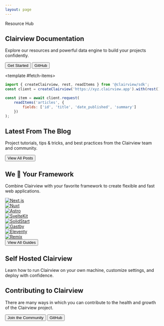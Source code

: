 ```yaml
---
layout: page
---
```


<script setup lang="ts">
import { data } from '@/data/blog.data.js';
import Footer from '@/components/home/Footer.vue';
import Github from '@/components/home/icons/Github.vue';
import Badge from '@/components/Badge.vue';
</script>

<section :class="[$style.hero, $style.paddingBox]">
	<div :class="[$style.sectionContainer, $style.sectionContainerHero, $style.flex]">
		<div :class="[$style.heroContent, $style.sectionPaddingHero]">
			<Badge>Resource Hub</Badge>
			<h1>Clairview Documentation</h1>
			<p>Explore our resources and powerful data engine to build your projects confidently.</p>
			<div :class="[$style.heroButtons, $style.buttonGroup]">
				<Button href="/getting-started/quickstart">Get Started</Button>
				<Button secondary :icon="Github" href="https://github.com/clairview/clairview/" external>GitHub</Button>
			</div>
		</div>
		<div :class="$style.heroToggler">

<SnippetToggler :choices="['Fetch Items', 'Create an Item', 'Authentication', 'Realtime']"  maintainHeight>

<template #fetch-items>

```js
import { createClairview, rest, readItems } from '@clairview/sdk';
const client = createClairview('https://xyz.clairview.app').with(rest());

const item = await client.request(
	readItems('articles', {
		fields: ['id', 'title', 'date_published', 'summary']
	})
);
```

</template>
<template #create-an-item>

```js
import { createClairview, rest, createItem } from '@clairview/sdk';
const client = createClairview('https://xyz.clairview.app').with(rest());

const item = await client.request(
	createItem('articles', {
		title: 'Hello, world!',
		summary: 'This is my next big thing.'
	})
);
```

</template>
<template #authentication>

```js
import { createClairview, rest, createUser, authentication } from '@clairview/sdk';
const client = createClairview('https://xyz.clairview.app').with(rest()).with(authentication());

const newUser = await client.request(
	createUser({
		email: 'user@example.com',
		password: 'd1r3ctu5'
	})
);

const user = await client.login('user@example.com', 'd1r3ctu5');
```

</template>
<template #realtime>

```js
import { createClairview, realtime } from '@clairview/sdk'
const client = createClairview('https://xyz.clairview.app').with(realtime({ authMode: 'public' }));

const { subscription } = await client.subscribe('messages');

for await (const item of subscription) {
	console.log(item);
}
```

</template>
</SnippetToggler>
		</div>
	</div>

</section>

<section :class="[$style.sectionPaddingMd, $style.paddingBox]">
	<Tabs :class="[$style.sectionContainer, $style.whiteBg]" :tabs="['Developer Reference', 'User Guide']">
		<template #developer-reference>
			<Card
				title="Database APIs"
				text="Use our dynamic REST and GraphQL APIs to access and efficiently manage your data."
				url="/reference/introduction"
				icon="api"
			/>
			<Card
				title="Data Model"
				text="Structure and organize items, fields, and relationships in your collections."
				url="/app/data-model"
				icon="database"
			/>
			<Card
				title="Authentication"
				text="Use our powerful and simple authentication features in your own applications."
				url="/reference/authentication"
				icon="lock"
			/>
			<Card
				title="Extensions"
				text="Build, modify or expand any feature needed for your project with our flexible extensions."
				url="/extensions/introduction"
				icon="extension"
			/>
			<Card
				title="Realtime"
				text="Access real-time data in your project with WebSockets, backed by your database."
				url="/guides/real-time/getting-started/"
				icon="bolt"
			/>
			<Card
				title="Flows"
				text="Create custom, event-driven data processing and task automation workflows."
				url="/app/flows"
				icon="flowsheet"
			/>
		</template>
		<template #user-guide>
			<Card
				title="Content Module"
				text="Empower your entire team to interact with and manage items in your collection."
				url="/user-guide/content-module/content"
				icon="deployed_code"
			/>
			<Card
				title="User Management"
				text="Learn about adding users, granular roles, and access permissions to your projects."
				url="/user-guide/user-management/users-roles-permissions"
				icon="group"
			/>
			<Card
				title="File Storage"
				text="Store and retrieve files, use storage adapters, and learn about media transformations."
				url="/user-guide/file-library/files"
				icon="folder_copy"
			/>
			<Card
				title="Insights Dashboard"
				text="Build custom analytics dashboards directly from your data to gain meaningful business insights. "
				url="/user-guide/insights/dashboards"
				icon="insights"
			/>
			<Card
				title="Translation"
				text="Easily manage multilingual content, making your projects accessible and user-friendly for a global audience."
				url="/user-guide/content-module/translation-strings"
				icon="g_translate"
			/>
			<Card
				title="Clairview Cloud"
				text="Explore key aspects of Clairview Cloud including the dashboard, projects, and members."
				url="/user-guide/cloud/overview"
				icon="cloud"
			/>
		</template>
	</Tabs>
</section>

<section :class="[$style.sectionPaddingMd, $style.mb60, $style.paddingBox]">
	<div :class="[$style.sectionContainer]">
		<div :class="$style.header">
			<h2>Latest From The Blog</h2>
			<p>
				Project tutorials, tips & tricks, and best practices from the Clairview team and community.
			</p>
		</div>
		<div :class="[$style.grid4, $style.m60]">
			<Article
				v-for="article in data.blog.articles.slice(0,4)"
				:key="article.id"
				:title="article.title"
				:desc="article.description"
				:url="`/blog/${article.id}`"
				:img="`https://marketing.clairview.app/assets/${article.image}?key=card`"
				:showMeta="false"
			/>
		</div>
		<div :class="$style.header">
			<Button href="/blog/">View All Posts</Button>
		</div>
	</div>
</section>

<div :class="$style.paddingBox">
	<div :class="$style.sectionContainer">
		<Divider />
	</div>
</div>

<section :class="[$style.paddingBox]">
	<div :class="[$style.sectionContainer, $style.sectionPaddingLg]">
		<div :class="$style.header">
			<h2>We 💜 Your Framework</h2>
			<p>
				Combine Clairview with your favorite framework to create flexible and fast web applications.
			</p>
		</div>
		<div :class="[$style.grid4, $style.m60, $style.frameworks]">
			<a href="/guides/headless-cms/build-static-website/next">
				<div :class="[$style.image]">
					<img src="/assets/frameworks/next.png" alt="Next.js" />
				</div>
			</a>
			<a href="/guides/headless-cms/build-static-website/nuxt-3">
				<div :class="[$style.image]">
					<img src="/assets/frameworks/nuxt.png" alt="Nuxt" />
				</div>
			</a>
			<a href="/blog/getting-started-clairview-astro">
				<div :class="[$style.image]">
					<img src="/assets/frameworks/astro.png" alt="Astro" />
				</div>
			</a>
			<a href="/blog/getting-started-clairview-sveltekit">
				<div :class="[$style.image]">
					<img src="/assets/frameworks/sveltekit.png" alt="SvelteKit" />
				</div>
			</a>
			<a href="/blog/getting-started-solidstart">
				<div :class="[$style.image]">
					<img src="/assets/frameworks/solidstart.png" alt="SolidStart" />
				</div>
			</a>
			<a href="/blog/getting-started-with-clairview-and-gatsby">
				<div :class="[$style.image]">
					<img src="/assets/frameworks/gatsby.png" alt="Gastby" />
				</div>
			</a>
			<a href="/blog/getting-started-clairview-and-eleventy-11ty-3">
				<div :class="[$style.image]">
					<img src="/assets/frameworks/11ty.png" alt="Eleventy" />
				</div>
			</a>
			<a href="/blog/getting-started-with-clairview-and-remix">
				<div :class="[$style.image]">
					<img src="/assets/frameworks/remix.png" alt="Remix" />
				</div>
			</a>
		</div>
		<div :class="$style.header">
			<Button href="/guides">View All Guides</Button>
		</div>
	</div>
</section>

<div :class="$style.paddingBox">
	<div :class="$style.sectionContainer">
		<Divider />
	</div>
</div>

<section :class="[$style.sectionPaddingMd, $style.paddingBox]">
	<div :class="[$style.sectionContainer, $style.sectionContainerSelfHosted]">
		<div :class="[$style.header, $style.headerSelfHosted]">
			<h2 :class="$style.headingSelfHosted">
				Self Hosted
				<span style="white-space: nowrap">Clairview</span>
			</h2>
			<p>
				Learn how to run Clairview on your own machine, customize settings, and deploy with confidence.
			</p>
		</div>
		<div :class="[$style.grid2, $style.m60]">
			<Article
				title="Get Started with Docker"
				desc="Get up and running with our Docker Guide."
				img="/assets/docker.png"
				url="/self-hosted/quickstart"
			/>
			<Article
    			title="Config Options"
    			desc="A reference of all possible settings in your project."
    			img="/assets/config-options.png"
    			url="/self-hosted/config-options"
    		/>
    	</div>
    </div>
</section>

<div :class="$style.paddingBox">
	<div :class="$style.sectionContainer">
		<Divider />
	</div>
</div>

<section :class="[$style.sectionContainer, $style.sectionPaddingMd, $style.paddingBox]">
	<div :class="$style.header">
		<h2>Contributing to Clairview</h2>
		<p>
			There are many ways in which you can contribute to the health and growth of the Clairview project.
		</p>
		<div :class="$style.buttonGroup">
			<Button href="https://discord.com/invite/clairview" external>Join the Community</Button>
			<Button secondary :icon="Github" href="https://github.com/clairview/clairview/" external>GitHub</Button>
		</div>
	</div>
	<div :class="[$style.grid3, $style.m60]">
		<Card
			h="3"
			title="Request a Feature"
			text="Propose new features to improve Clairview. Find out how we use GitHub Discussions to organize requests."
			url="/contributing/feature-request-process"
			icon="post_add"
		/>
		<Card
			h="3"
			title="Contribute via Code"
			text="Make a significant impact with code contributions. Read our Pull Request process and find out about our CLA."
			url="/contributing/introduction"
			icon="code"
		/>
		<Card
			h="3"
			title="Sponsorship & Advocacy"
			text="Sponsor our project, increase its visibility and find out how to share the word with others!"
			url="/contributing/sponsor"
			icon="handshake"
		/>
	</div>
</section>

<Footer />

<style module>
@import './home.css';
</style>

